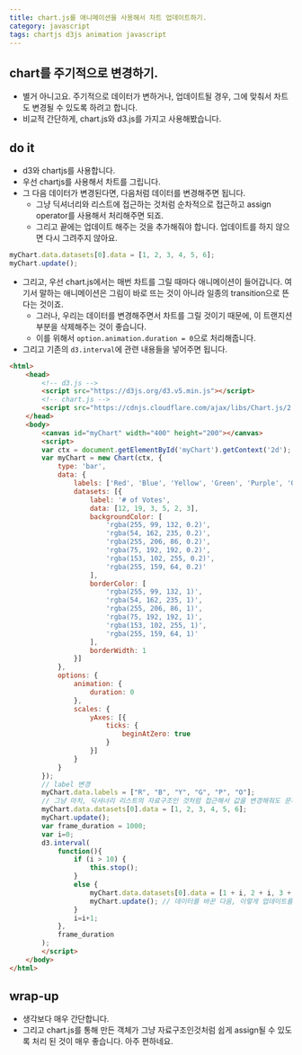 ```yaml
---
title: chart.js를 애니메이션을 사용해서 차트 업데이트하기. 
category: javascript
tags: chartjs d3js animation javascript
---
```


## chart를 주기적으로 변경하기. 

- 별거 아니고요. 주기적으로 데이터가 변하거나, 업데이트될 경우, 그에 맞춰서 차트도 변경될 수 있도록 하려고 합니다. 
- 비교적 간단하게, chart.js와 d3.js를 가지고 사용해봤습니다. 

## do it

- d3와 chartjs를 사용합니다. 
- 우선 chartjs를 사용해서 차트를 그립니다. 
- 그 다음 데이터가 변경된다면, 다음처럼 데이터를 변경해주면 됩니다. 
    - 그냥 딕셔너리와 리스트에 접근하는 것처럼 순차적으로 접근하고 assign operator를 사용해서 처리해주면 되죠. 
    - 그리고 끝에는 업데이트 해주는 것을 추가해줘야 합니다. 업데이트를 하지 않으면 다시 그려주지 않아요. 

```javascript
myChart.data.datasets[0].data = [1, 2, 3, 4, 5, 6];
myChart.update();
```

- 그리고, 우선 chart.js에서는 매번 차트를 그릴 때마다 애니메이션이 들어갑니다. 여기서 말하는 애니메이션은 그림이 바로 뜨는 것이 아니라 일종의 transition으로 뜬다는 것이죠. 
    - 그러나, 우리는 데이터를 변경해주면서 차트를 그릴 것이기 때문에, 이 트랜지션 부분을 삭제해주는 것이 좋습니다. 
    - 이를 위해서 `option.animation.duration = 0`으로 처리해줍니다. 
- 그리고 기존의 `d3.interval`에 관련 내용들을 넣어주면 됩니다. 

```html
<html>
    <head>
        <!-- d3.js -->
        <script src="https://d3js.org/d3.v5.min.js"></script>
        <!-- chart.js -->
        <script src="https://cdnjs.cloudflare.com/ajax/libs/Chart.js/2.4.0/Chart.min.js"></script>
    </head>
    <body>
        <canvas id="myChart" width="400" height="200"></canvas>
        <script>
        var ctx = document.getElementById('myChart').getContext('2d');
        var myChart = new Chart(ctx, {
            type: 'bar',
            data: {
                labels: ['Red', 'Blue', 'Yellow', 'Green', 'Purple', 'Orange'],
                datasets: [{
                    label: '# of Votes',
                    data: [12, 19, 3, 5, 2, 3],
                    backgroundColor: [
                        'rgba(255, 99, 132, 0.2)',
                        'rgba(54, 162, 235, 0.2)',
                        'rgba(255, 206, 86, 0.2)',
                        'rgba(75, 192, 192, 0.2)',
                        'rgba(153, 102, 255, 0.2)',
                        'rgba(255, 159, 64, 0.2)'
                    ],
                    borderColor: [
                        'rgba(255, 99, 132, 1)',
                        'rgba(54, 162, 235, 1)',
                        'rgba(255, 206, 86, 1)',
                        'rgba(75, 192, 192, 1)',
                        'rgba(153, 102, 255, 1)',
                        'rgba(255, 159, 64, 1)'
                    ],
                    borderWidth: 1
                }]
            },
            options: {
                animation: {
                    duration: 0
                }, 
                scales: {
                    yAxes: [{
                        ticks: {
                            beginAtZero: true
                        }
                    }]
                }
            }
        });
        // label 변경
        myChart.data.labels = ["R", "B", "Y", "G", "P", "O"];
        // 그냥 마치, 딕셔너리 리스트의 자료구조인 것처럼 접근해서 값을 변경해줘도 문제없습니다. 
        myChart.data.datasets[0].data = [1, 2, 3, 4, 5, 6];
        myChart.update();
        var frame_duration = 1000;
        var i=0;
        d3.interval(
            function(){
                if (i > 10) {
                    this.stop();
                }
                else {
                    myChart.data.datasets[0].data = [1 + i, 2 + i, 3 + i, 4 + i, 5 + i, 6 + i];
                    myChart.update(); // 데이터를 바꾼 다음, 이렇게 업데이트를 해야 적용된다.
                }
                i=i+1;
            }, 
            frame_duration
        );
        </script>
    </body>
</html>
```

## wrap-up

- 생각보다 매우 간단합니다. 
- 그리고 chart.js를 통해 만든 객체가 그냥 자료구조인것처럼 쉽게 assign될 수 있도록 처리 된 것이 매우 좋습니다. 아주 편하네요. 